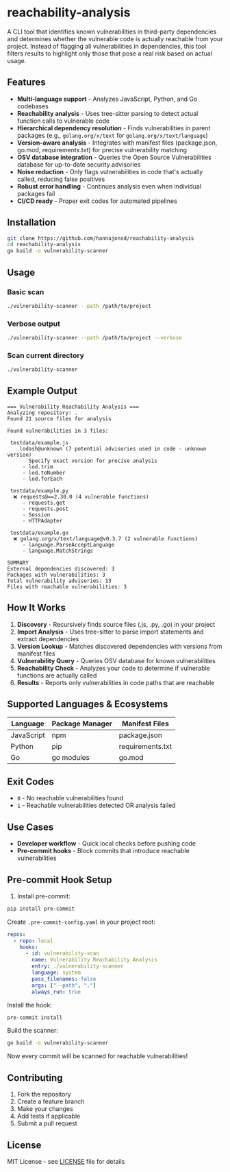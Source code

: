 # reachability-analysis

A CLI tool that identifies known vulnerabilities in third-party dependencies and determines whether the vulnerable code is actually reachable from your project. Instead of flagging all vulnerabilities in dependencies, this tool filters results to highlight only those that pose a real risk based on actual usage.

## Features

- **Multi-language support** - Analyzes JavaScript, Python, and Go codebases
- **Reachability analysis** - Uses tree-sitter parsing to detect actual function calls to vulnerable code
- **Hierarchical dependency resolution** - Finds vulnerabilities in parent packages (e.g., `golang.org/x/text` for `golang.org/x/text/language`)
- **Version-aware analysis** - Integrates with manifest files (package.json, go.mod, requirements.txt) for precise vulnerability matching
- **OSV database integration** - Queries the Open Source Vulnerabilities database for up-to-date security advisories
- **Noise reduction** - Only flags vulnerabilities in code that's actually called, reducing false positives
- **Robust error handling** - Continues analysis even when individual packages fail
- **CI/CD ready** - Proper exit codes for automated pipelines

## Installation

```bash
git clone https://github.com/hannajonsd/reachability-analysis
cd reachability-analysis
go build -o vulnerability-scanner
```

## Usage

### Basic scan
```bash
./vulnerability-scanner --path /path/to/project
```

### Verbose output
```bash
./vulnerability-scanner --path /path/to/project --verbose
```

### Scan current directory
```bash
./vulnerability-scanner
```

## Example Output

```
=== Vulnerability Reachability Analysis ===
Analyzing repository: .
Found 21 source files for analysis

Found vulnerabilities in 3 files:

 testdata/example.js
    lodash@unknown (7 potential advisories used in code - unknown version)
       Specify exact version for precise analysis
     - lod.trim
     - lod.toNumber
     - lod.forEach

 testdata/example.py
  ❌ requests@==2.30.0 (4 vulnerable functions)
     - requests.get
     - requests.post
     - Session
     - HTTPAdapter

 testdata/example.go
  ❌ golang.org/x/text/language@v0.3.7 (2 vulnerable functions)
     - language.ParseAcceptLanguage
     - language.MatchStrings

SUMMARY
External dependencies discovered: 3
Packages with vulnerabilities: 3
Total vulnerability advisories: 13
Files with reachable vulnerabilities: 3
```

## How It Works

1. **Discovery** - Recursively finds source files (.js, .py, .go) in your project
2. **Import Analysis** - Uses tree-sitter to parse import statements and extract dependencies
3. **Version Lookup** - Matches discovered dependencies with versions from manifest files
4. **Vulnerability Query** - Queries OSV database for known vulnerabilities
5. **Reachability Check** - Analyzes your code to determine if vulnerable functions are actually called
6. **Results** - Reports only vulnerabilities in code paths that are reachable

## Supported Languages & Ecosystems

| Language   | Package Manager | Manifest Files |
|------------|----------------|----------------|
| JavaScript | npm            | package.json   |
| Python     | pip            | requirements.txt |
| Go         | go modules     | go.mod         |

## Exit Codes

- `0` - No reachable vulnerabilities found
- `1` - Reachable vulnerabilities detected OR analysis failed

## Use Cases

- **Developer workflow** - Quick local checks before pushing code
- **Pre-commit hooks** - Block commits that introduce reachable vulnerabilities

## Pre-commit Hook Setup

1. Install pre-commit:
```bash
pip install pre-commit
```

Create `.pre-commit-config.yaml` in your project root:

```yaml
repos:
  - repo: local
    hooks:
      - id: vulnerability-scan
        name: Vulnerability Reachability Analysis
        entry: ./vulnerability-scanner
        language: system
        pass_filenames: false
        args: ["--path", "."]
        always_run: true
```

Install the hook:
```bash
pre-commit install
```

Build the scanner:
```bash
go build -o vulnerability-scanner
```

Now every commit will be scanned for reachable vulnerabilities!

## Contributing

1. Fork the repository
2. Create a feature branch
3. Make your changes
4. Add tests if applicable
5. Submit a pull request

## License

MIT License - see [LICENSE](LICENSE) file for details